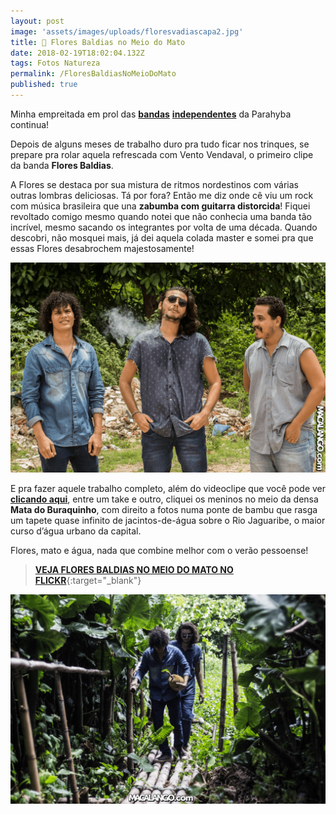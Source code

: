 ```yaml
---
layout: post
image: 'assets/images/uploads/floresvadiascapa2.jpg'
title: 🌱 Flores Baldias no Meio do Mato
date: 2018-02-19T18:02:04.132Z
tags: Fotos Natureza
permalink: /FloresBaldiasNoMeioDoMato
published: true
---
```


Minha empreitada em prol das [**bandas**](/LugarSemDirecao-LosCabrasGigantes) [**independentes**](/LugarSemDirecao-LosCabrasGigantes) da Parahyba continua!

Depois de alguns meses de trabalho duro pra tudo ficar nos trinques, se prepare pra rolar aquela refrescada com Vento Vendaval, o primeiro clipe da banda **Flores Baldias**.

A Flores se destaca por sua mistura de ritmos nordestinos com várias outras lombras deliciosas. Tá por fora? Então me diz onde cê viu um rock com música brasileira que una **zabumba com guitarra distorcida**! Fiquei revoltado comigo mesmo quando notei que não conhecia uma banda tão incrível, mesmo sacando os integrantes por volta de uma década. Quando descobri, não mosquei mais, já dei aquela colada master e somei pra que essas Flores desabrochem majestosamente!

![a banda posa no meio da Mata do Buraquinho, com o vocalista segurando uma Jaca](assets/images/uploads/floresvadias01.jpg)

E pra fazer aquele trabalho completo, além do videoclipe que você pode ver [**clicando aqui**](/FloresBaldiasVentoVendaval), entre um take e outro, cliquei os meninos no meio da densa **Mata do Buraquinho**, com direito a fotos numa ponte de bambu que rasga um tapete quase infinito de jacintos-de-água sobre o Rio Jaguaribe, o maior curso d’água urbano da capital.

Flores, mato e água, nada que combine melhor com o verão pessoense!

> [**VEJA FLORES BALDIAS NO MEIO DO MATO NO FLICKR**](https://flic.kr/s/aHsksydHHg){:target="_blank"}

![Guitarrista e vocalista atravessam uma ponte de bambu sobre o rio Jaguaribe. Guitarrista segura uma Jaca.](assets/images/uploads/floresvadias03.jpg)